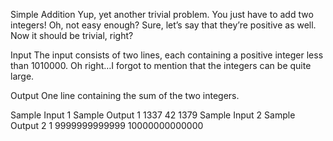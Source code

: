 Simple Addition
Yup, yet another trivial problem. You just have to add two integers! Oh, not easy enough? Sure, let’s say that they’re positive as well. Now it should be trivial, right?

Input
The input consists of two lines, each containing a positive integer less than 1010000. Oh right…I forgot to mention that the integers can be quite large.

Output
One line containing the sum of the two integers.

Sample Input 1	Sample Output 1
1337
42
1379
Sample Input 2	Sample Output 2
1
9999999999999
10000000000000